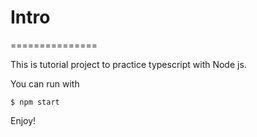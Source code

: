 # Intro

===============

This is tutorial project to practice typescript with Node js.

You can run with

``` $ npm start ```

Enjoy!
